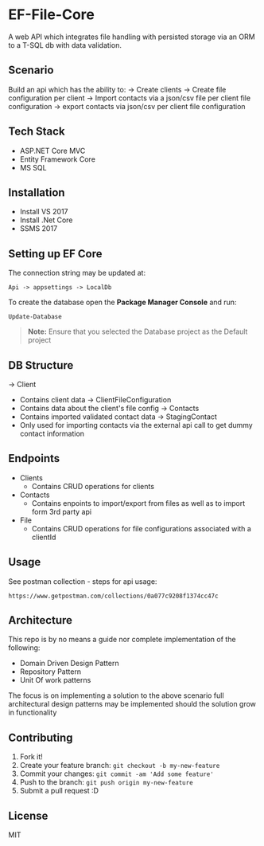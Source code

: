 # EF-File-Core
A web API which integrates file handling with persisted storage via an ORM to a T-SQL db with data validation.


## Scenario

Build an api which has the ability to:
-> Create clients
-> Create file configuration per client
-> Import contacts via a json/csv file per client file configuration
-> export contacts via json/csv per client file configuration

## Tech Stack

  - ASP.NET Core MVC 
  - Entity Framework Core
  - MS SQL

## Installation

  - Install VS 2017
  - Install .Net Core
  - SSMS 2017

## Setting up EF Core

The connection string may be updated at:

```
Api -> appsettings -> LocalDb
```

To create the database open the **Package Manager Console** and run:

```
Update-Database
```

> **Note:** Ensure that you selected the Database project as the Default project

## DB Structure

-> Client
  - Contains client data
-> ClientFileConfiguration
  - Contains data about the client's file config
-> Contacts
  - Contains imported validated contact data
-> StagingContact
  - Only used for importing contacts via the external api call to get dummy contact information

## Endpoints

  - Clients
    - Contains CRUD operations for clients
  - Contacts
    - Contains enpoints to import/export from files as well as to import form 3rd party api
  - File
    - Contains CRUD operations for file configurations associated with a clientId

## Usage

See postman collection - steps for api usage:

```
https://www.getpostman.com/collections/0a077c9208f1374cc47c
```

## Architecture
This repo is by no means a guide nor complete implementation of the following:

- Domain Driven Design Pattern
- Repository Pattern
- Unit Of work patterns

The focus is on implementing a solution to the above scenario full architectural design patterns may be implemented should the solution grow in functionality

## Contributing

1. Fork it!
2. Create your feature branch: `git checkout -b my-new-feature`
3. Commit your changes: `git commit -am 'Add some feature'`
4. Push to the branch: `git push origin my-new-feature`
5. Submit a pull request :D

## License

MIT
